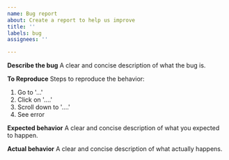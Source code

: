 ```yaml
---
name: Bug report
about: Create a report to help us improve
title: ''
labels: bug
assignees: ''

---
```


**Describe the bug**
A clear and concise description of what the bug is.

<!-- optional

<details><summary>Detailed traceback</summary>
<p>

```
<here replace this with the traceback/stacktrace>
```

</p>
</details> 
-->

**To Reproduce**
Steps to reproduce the behavior:
1. Go to '...'
1. Click on '....'
1. Scroll down to '....'
1. See error

**Expected behavior**
A clear and concise description of what you expected to happen.

**Actual behavior**
A clear and concise description of what actually happens.

<!-- optional

**Screenshots**
If applicable, add screenshots to help explain your problem. 
-->

<!-- optional

**Proposed solution**
A draft of an optional proposed solution.
-->

<!-- optional

**Versions**

-->

<!-- optional, belongs to Versions (up), uncomment that too

<details><summary>Detailed system info</summary>
<p>

````
here replace this with the versions
````

</p>
</details>
-->

<!-- optional

**Additional context**
Add any other context about the problem here.
-->
